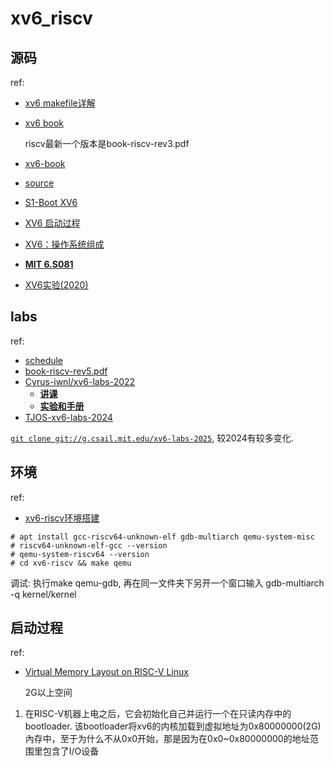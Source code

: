 # xv6_riscv
## 源码
ref:
- [xv6 makefile详解](https://blog.csdn.net/m0_61567378/article/details/128357706)
- [xv6 book](https://pdos.csail.mit.edu/6.1810/2023/xv6/)

	riscv最新一个版本是book-riscv-rev3.pdf
- [xv6-book](https://github.com/deyuhua/xv6-book-chinese)
- [source](https://github.com/mit-pdos/xv6-riscv)
- [S1-Boot XV6](https://zhuanlan.zhihu.com/p/573032543)
- [XV6 启动过程](https://mit-public-courses-cn-translatio.gitbook.io/mit6-s081/lec03-os-organization-and-system-calls/3.9-xv6-qi-dong-guo-cheng)
- [XV6：操作系统组成](https://zhuanlan.zhihu.com/p/624607389)
- [**MIT 6.S081**](https://blog.csdn.net/zzy980511/category_11740137.html)
- [XV6实验(2020)](https://blog.csdn.net/weixin_47037146/article/details/128859088)

## labs
ref:
- [schedule](https://pdos.csail.mit.edu/6.S081/2025/schedule.html)
- [book-riscv-rev5.pdf](https://pdos.csail.mit.edu/6.S081/2025/xv6/book-riscv-rev5.pdf)
- [Cyrus-iwnl/xv6-labs-2022](https://github.com/Cyrus-iwnl/xv6-labs-2022)
	- [**讲课**](https://mit-public-courses-cn-translatio.gitbook.io/mit6-s081/)
	- [**实验和手册**](http://xv6.dgs.zone/)
- [TJOS-xv6-labs-2024](https://github.com/xing05188/TJOS-xv6-labs-2024)

[`git clone git://g.csail.mit.edu/xv6-labs-2025`](https://pdos.csail.mit.edu/6.S081/2025/labs/util.html), 较2024有较多变化.

## 环境
ref:
- [xv6-riscv环境搭建](https://groverzhu.github.io/2021/08/17/xv6-riscv%E7%8E%AF%E5%A2%83%E6%90%AD%E5%BB%BA/)

```
# apt install gcc-riscv64-unknown-elf gdb-multiarch qemu-system-misc
# riscv64-unknown-elf-gcc --version
# qemu-system-riscv64 --version
# cd xv6-riscv && make qemu
```

调试: 执行make qemu-gdb, 再在同一文件夹下另开一个窗口输入 gdb-multiarch -q kernel/kernel

## 启动过程
ref:
- [Virtual Memory Layout on RISC-V Linux](https://www.kernel.org/doc/html/v6.6/riscv/vm-layout.html)

	2G以上空间

1. 在RISC-V机器上电之后，它会初始化自己并运行一个在只读内存中的bootloader. 该bootloader将xv6的内核加载到虚拟地址为0x80000000(2G)內存中，至于为什么不从0x0开始，那是因为在0x0~0x80000000的地址范围里包含了I/O设备